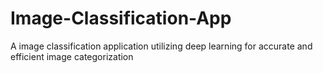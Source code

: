 # Image-Classification-App
A image classification application utilizing deep learning for accurate and efficient image categorization
